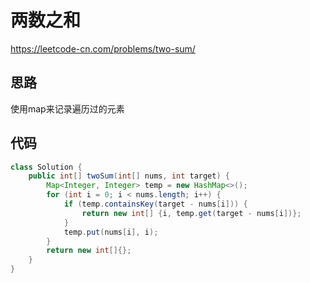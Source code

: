 # 两数之和

<https://leetcode-cn.com/problems/two-sum/>

## 思路

使用map来记录遍历过的元素

## 代码

```java
class Solution {
    public int[] twoSum(int[] nums, int target) {
        Map<Integer, Integer> temp = new HashMap<>();
        for (int i = 0; i < nums.length; i++) {
            if (temp.containsKey(target - nums[i])) {
                return new int[] {i, temp.get(target - nums[i])};
            }
            temp.put(nums[i], i);
        }
        return new int[]{};
    }
}
```
